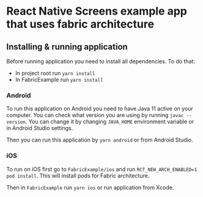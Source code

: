 # React Native Screens example app that uses fabric architecture

## Installing & running application

Before running application you need to install all dependencies. To do that:
- In project root run `yarn install`
- In FabricExample run `yarn install`

### Android

To run this application on Android you need to have Java 11 active on your computer. You can check what version you are using by running `javac --version`. You can change it by changing `JAVA_HOME` environment variable or in Android Studio settings.

Then you can run this application by `yarn android` or from Android Studio.

### iOS

To run on iOS first go to `FabricExample/ios` and run `RCT_NEW_ARCH_ENABLED=1 pod install`. This will install pods for Fabric architecture.

Then in `FabricExample` run `yarn ios` or run application from Xcode.